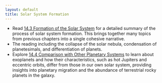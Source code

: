 ```yaml
---
layout: default
title: Solar System Formation
---
```


- Read [14.3 Formation of the Solar System](https://openstax.org/books/astronomy-2e/pages/14-3-formation-of-the-solar-system) for a detailed summary of the process of solar system formation. This brings together many topics from previous chapters into a single cohesive narrative.
- The reading   including the collapse of the solar nebula, condensation of planetesimals, and differentiation of planets.
- Explore [14.4 Comparison with Other Planetary Systems](https://openstax.org/books/astronomy-2e/pages/14-4-comparison-with-other-planetary-systems) to learn about exoplanets and how their characteristics, such as hot Jupiters and eccentric orbits, differ from those in our own solar system, providing insights into planetary migration and the abundance of terrestrial rocky planets in the galaxy.

